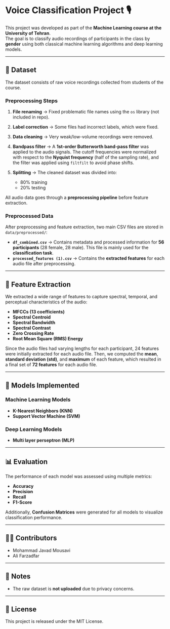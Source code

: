 # Voice Classification Project 🎙️

This project was developed as part of the **Machine Learning course at the University of Tehran**.  
The goal is to classify audio recordings of participants in the class by **gender** using both classical machine learning algorithms and deep learning models.

---

## 📂 Dataset
The dataset consists of raw voice recordings collected from students of the course.

### Preprocessing Steps
1. **File renaming** → Fixed problematic file names using the `os` library (not included in repo).  
2. **Label correction** → Some files had incorrect labels, which were fixed.  
3. **Data cleaning** → Very weak/low-volume recordings were removed.  
4. **Bandpass filter** →  A **1st-order Butterworth band-pass filter** was applied to the audio signals. The cutoff frequencies were normalized with respect to the **Nyquist frequency** (half of the sampling rate), and the filter was applied using `filtfilt` to avoid phase shifts.

5. **Splitting** → The cleaned dataset was divided into:
   - 80% training  
   - 20% testing  

All audio data goes through a **preprocessing pipeline** before feature extraction.
### Preprocessed Data
After preprocessing and feature extraction, two main CSV files are stored in `data/preprocessed/`:

- **`df_combined.csv`** → Contains metadata and processed information for **56 participants** (28 female, 28 male). This file is mainly used for the **classification task**.  
- **`processed_features (1).csv`** → Contains the **extracted features** for each audio file after preprocessing.  


---

## 🎼 Feature Extraction
We extracted a wide range of features to capture spectral, temporal, and perceptual characteristics of the audio:

- **MFCCs (13 coefficients)**
- **Spectral Centroid**
- **Spectral Bandwidth**
- **Spectral Contrast**
- **Zero Crossing Rate**
- **Root Mean Square (RMS) Energy**  

Since the audio files had varying lengths for each participant, 24 features were initially extracted for each audio file. Then, we computed the **mean**, **standard deviation (std)**, and **maximum** of each feature, which resulted in a final set of **72 features** for each audio file.


---

## 🤖 Models Implemented

### Machine Learning Models
- **K-Nearest Neighbors (KNN)**  
- **Support Vector Machine (SVM)**   

### Deep Learning Models
- **Multi layer perseptron (MLP)**  

---

## 📊 Evaluation
The performance of each model was assessed using multiple metrics:
- **Accuracy**  
- **Precision**  
- **Recall**  
- **F1-Score**  

Additionally, **Confusion Matrices** were generated for all models to visualize classification performance.

---


## 🧑‍💻 Contributors
- Mohammad Javad Mousavi  
- Ali Farzadfar

---

## 📌 Notes
- The raw dataset is **not uploaded** due to privacy concerns.  

---

## 📖 License
This project is released under the MIT License.
